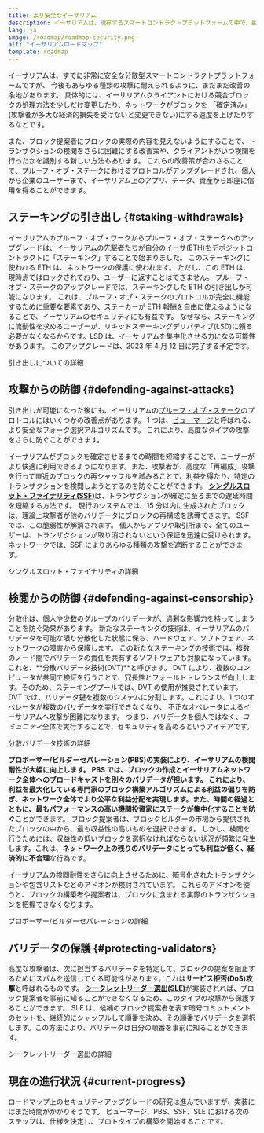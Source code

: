 ```yaml
---
title: より安全なイーサリアム
description: イーサリアムは、現存するスマートコントラクトプラットフォームの中で、最も安全かつ分散化されています。 しかし、将来にわたってあらゆるレベルの攻撃に対して耐性を維持するためには、改善すべき点がまだあります。
lang: ja
image: /roadmap/roadmap-security.png
alt: "イーサリアムロードマップ"
template: roadmap
---
```


イーサリアムは、すでに非常に安全な分散型スマートコントラクトプラットフォームですが、 今後もあらゆる種類の攻撃に耐えられるように、まだまだ改善の余地があります。 具体的には、イーサリアムクライアントにおける競合ブロックの処理方法を少しだけ変更したり、ネットワークがブロックを [「確定済み」](/developers/docs/consensus-mechanisms/pos/#finality)(攻撃者が多大な経済的損失を受けないと変更できない)にする速度を上げたりするなどです。

また、ブロック提案者にブロックの実際の内容を見えないようにすることで、トランザクションの検閲をさらに困難にする改善策や、クライアントがいつ検閲を行ったかを識別する新しい方法もあります。 これらの改善策が合わさることで、プルーフ・オブ・ステークにおけるプロトコルがアップグレードされ、個人から企業のユーザーまで、イーサリアム上のアプリ、データ、資産から即座に信用を得ることができます。

## ステーキングの引き出し \{#staking-withdrawals}

イーサリアムのプルーフ・オブ・ワークからプルーフ・オブ・ステークへのアップグレードは、イーサリアムの先駆者たちが自分のイーサ(ETH)をデポジットコントラクトに「ステーキング」することで始まりました。 このステーキングに使われる ETH は、ネットワークの保護に使われます。 ただし、この ETH は、現時点ではロックされており、ユーザーに返すことはできません。 プルーフ・オブ・ステークのアップグレードでは、ステーキングした ETH の引き出しが可能になります。 これは、プルーフ・オブ・ステークのプロトコルが完全に機能するために重要な要素であり、ステーカーが ETH 報酬を自由に使えるようになることで、イーサリアムのセキュリティにも有益です。 なぜなら、ステーキングに流動性を求めるユーザーが、リキッドステーキングデリバティブ(LSD)に頼る必要がなくなるからです。LSD は、イーサリアムを集中化させる力になる可能性があります。 このアップグレードは、2023 年 4 月 12 日に完了する予定です。

<ButtonLink variant="outline-color" to="/staking/withdrawals/">引き出しについての詳細</ButtonLink>

## 攻撃からの防御 \{#defending-against-attacks}

引き出しが可能になった後にも、イーサリアムの[プルーフ・オブ・ステーク](/developers/docs/consensus-mechanisms/pos/)のプロトコルにはいくつかの改善点があります。 1 つは、[ビューマージ](https://ethresear.ch/t/view-merge-as-a-replacement-for-proposer-boost/13739)と呼ばれる、より安全なフォーク選択アルゴリズムです。 これにより、高度なタイプの攻撃をさらに防ぐことができます。

イーサリアムがブロックを確定させるまでの時間を短縮することで、ユーザーがより快適に利用できるようになります。また、攻撃者が、高度な「再編成」攻撃を行って直近のブロックの再シャッフルを試みることで、利益を得たり、特定のトランザクションを検閲しようとするのを防ぐことができます。 [**シングルスロット・ファイナリティ(SSF)**](/roadmap/single-slot-finality/)は、トランザクションが確定に至るまでの遅延時間を短縮する方法です。 現行のシステムでは、15 分以内に生成されたブロックは、理論上攻撃者が他のバリデータにブロックの再構成を誘導できます。 SSF では、この脆弱性が解消されます。 個人からアプリや取引所まで、全てのユーザーは、トランザクションが取り消されないという保証を迅速に受けられます。ネットワークでは、SSF によりあらゆる種類の攻撃を遮断することができます。

<ButtonLink variant="outline-color" to="/roadmap/single-slot-finality/">シングルスロット・ファイナリティの詳細</ButtonLink>

## 検閲からの防御 \{#defending-against-censorship}

分散化は、個人や少数のグループのバリデータが、過剰な影響力を持ってしまうことを防ぐ効果があります。 新たなステーキングの技術は、イーサリアムのバリデータを可能な限り分散化した状態に保ち、ハードウェア、ソフトウェア、ネットワークの障害から保護します。 この新たなステーキングの技術では、複数のノード間でバリデータの責任を共有するソフトウェアも対象になっています。 これを、**分散バリデータ技術(DVT)**と呼びます。 DVT により、複数のコンピュータが共同で検証を行うことで、冗長性とフォールトトレランスが向上します。そのため、ステーキングプールでは、DVT の使用が推奨されています。 DVT では、バリデータ鍵を複数のシステムに分割します。これにより、1 つのオペレータが複数のバリデータを実行できなくなり、 不正なオペレータによるイーサリアムへ攻撃が困難になります。 つまり、バリデータを個人ではなく、*コミュニティ*全体で実行することで、セキュリティを高めるというアイデアです。

<ButtonLink variant="outline-color" to="/staking/dvt/">分散バリデータ技術の詳細</ButtonLink>

**プロポーザー/ビルダーセパレーション(PBS)**の実装により、イーサリアムの検閲耐性が大幅に向上します。 PBS では、ブロックの作成とイーサリアムネットワーク全体へのブロードキャストを別々のバリデータが担います。 これにより、利益を最大化している専門家のブロック構築アルゴリズムによる利益の偏りを防ぎ、ネットワーク全体でより公平な利益分配を実現します。また、時間の経過とともに、最もパフォーマンスの高い機関投資家に**ステークが集中化することを防ぐ**ことができます。 ブロック提案者は、ブロックビルダーの市場から提供されたブロックの中から、最も収益性の高いものを選択できます。 しかし、検閲を行うためには、収益性の低いブロックを選択なければならない状況が頻繁に発生します。これは、**ネットワーク上の残りのバリデータにとっても利益が低く、経済的に不合理**な行為です。

イーサリアムの検閲耐性をさらに向上させるために、暗号化されたトランザクションや包含リストなどのアドオンが検討されています。 これらのアドオンを使うと、ブロックの構築者や提案者は、ブロックに含まれる実際のトランザクションを把握できなくなります。

<ButtonLink variant="outline-color" to="/roadmap/pbs/">プロポーザー/ビルダーセパレーションの詳細</ButtonLink>

## バリデータの保護 \{#protecting-validators}

高度な攻撃者は、次に担当するバリデータを特定して、ブロックの提案を阻止するためにスパムを送信してくる可能性があります。これは**サービス拒否(DoS)攻撃**と呼ばれるものです。 [**シークレットリーダー選出(SLE)**](/roadmap/secret-leader-election)が実装されれば、ブロック提案者を事前に知ることができなくなるため、このタイプの攻撃から保護することができます。 SLE は、候補のブロック提案者を表す暗号コミットメントのセットを、継続的にシャッフルして順番を決め、その順番でバリデータを選択します。この方法により、バリデータは自分の順番を事前に知ることができます。

<ButtonLink variant="outline-color" to="/roadmap/secret-leader-election">シークレットリーダー選出の詳細</ButtonLink>

## 現在の進行状況 \{#current-progress}

ロードマップ上のセキュリティアップグレードの研究は進んでいますが、実装にはまだ時間がかかりそうです。 ビューマージ、PBS、SSF、SLE における次のステップは、仕様を決定し、プロトタイプの構築を開始することです。
